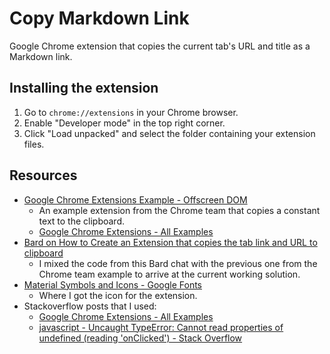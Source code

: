 # Copy Markdown Link

Google Chrome extension that copies the current tab's URL and title as a Markdown link.

## Installing the extension

1. Go to `chrome://extensions` in your Chrome browser.
2. Enable "Developer mode" in the top right corner.
3. Click "Load unpacked" and select the folder containing your extension files.

## Resources

- [Google Chrome Extensions Example - Offscreen DOM](https://github.com/GoogleChrome/chrome-extensions-samples/tree/main/functional-samples/cookbook.offscreen-clipboard-write)
    - An example extension from the Chrome team that copies a constant text to the clipboard.
    - [Google Chrome Extensions - All Examples](https://github.com/GoogleChrome/chrome-extensions-samples/tree/main/functional-samples)
- [Bard on How to Create an Extension that copies the tab link and URL to clipboard](https://bard.google.com/chat/8a42740a5165f445)
    - I mixed the code from this Bard chat with the previous one from the Chrome team example to arrive at the current working solution.
- [Material Symbols and Icons - Google Fonts](https://fonts.google.com/icons)
    - Where I got the icon for the extension.
- Stackoverflow posts that I used:
    - [Google Chrome Extensions - All Examples](https://github.com/GoogleChrome/chrome-extensions-samples/tree/main/functional-samples)
    - [javascript - Uncaught TypeError: Cannot read properties of undefined (reading 'onClicked') - Stack Overflow](https://stackoverflow.com/questions/69020531/uncaught-typeerror-cannot-read-properties-of-undefined-reading-onclicked)
